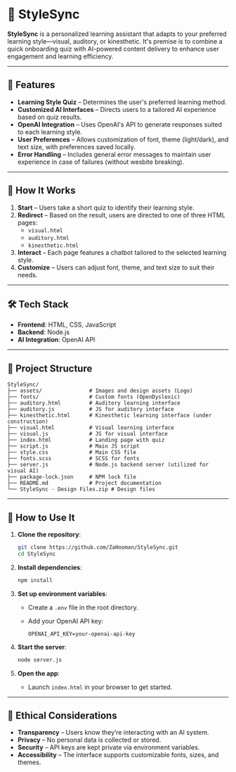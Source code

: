 # 🎨 StyleSync

**StyleSync** is a personalized learning assistant that adapts to your preferred learning style—visual, auditory, or kinesthetic. It's premise is to combine a quick onboarding quiz with AI-powered content delivery to enhance user engagement and learning efficiency.

---

## 🚀 Features

- **Learning Style Quiz** – Determines the user's preferred learning method.
- **Customized AI Interfaces** – Directs users to a tailored AI experience based on quiz results.
- **OpenAI Integration** – Uses OpenAI's API to generate responses suited to each learning style.
- **User Preferences** – Allows customization of font, theme (light/dark), and text size, with preferences saved locally.
- **Error Handling** – Includes general error messages to maintain user experience in case of failures (without wesbite breaking).

---

## 🧠 How It Works

1. **Start** – Users take a short quiz to identify their learning style.
2. **Redirect** – Based on the result, users are directed to one of three HTML pages:
   - `visual.html`
   - `auditory.html`
   - `kinesthetic.html`
3. **Interact** – Each page features a chatbot tailored to the selected learning style.
4. **Customize** – Users can adjust font, theme, and text size to suit their needs.

---

## 🛠️ Tech Stack

- **Frontend**: HTML, CSS, JavaScript
- **Backend**: Node.js
- **AI Integration**: OpenAI API

---

## 📁 Project Structure

```
StyleSync/
├── assets/               # Images and design assets (Logo)
├── fonts/                # Custom fonts (OpenDyslexic)
├── auditory.html         # Auditory learning interface
├── auditory.js           # JS for auditory interface
├── kinesthetic.html      # Kinesthetic learning interface (under construction)
├── visual.html           # Visual learning interface
├── visual.js             # JS for visual interface
├── index.html            # Landing page with quiz
├── script.js             # Main JS script
├── style.css             # Main CSS file
├── fonts.scss            # SCSS for fonts
├── server.js             # Node.js backend server (utilized for visual AI)
├── package-lock.json     # NPM lock file
├── README.md             # Project documentation
└── StyleSync - Design Files.zip # Design files
```

---

## 🧪 How to Use It

1. **Clone the repository**:

   ```bash
   git clone https://github.com/ZaHooman/StyleSync.git
   cd StyleSync
   ```

2. **Install dependencies**:

   ```bash
   npm install
   ```

3. **Set up environment variables**:

   - Create a `.env` file in the root directory.
   - Add your OpenAI API key:

     ```
     OPENAI_API_KEY=your-openai-api-key
     ```

4. **Start the server**:

   ```bash
   node server.js
   ```

5. **Open the app**:

   - Launch `index.html` in your browser to get started.

---

## 🔐 Ethical Considerations

- **Transparency** – Users know they’re interacting with an AI system.
- **Privacy** – No personal data is collected or stored.
- **Security** – API keys are kept private via environment variables.
- **Accessibility** – The interface supports customizable fonts, sizes, and themes.
